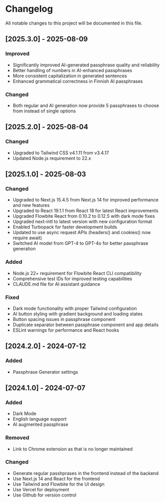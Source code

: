 # Changelog

All notable changes to this project will be documented in this file.

## [2025.3.0] - 2025-08-09

### Improved

- Significantly improved AI-generated passphrase quality and reliability
- Better handling of numbers in AI-enhanced passphrases
- More consistent capitalization in generated sentences
- Enhanced grammatical correctness in Finnish AI passphrases

### Changed

- Both regular and AI generation now provide 5 passphrases to choose from instead of single options

## [2025.2.0] - 2025-08-04

### Changed

- Upgraded to Tailwind CSS v4.1.11 from v3.4.17
- Updated Node.js requirement to 22.x

## [2025.1.0] - 2025-08-03

### Changed

- Upgraded to Next.js 15.4.5 from Next.js 14 for improved performance and new features
- Upgraded to React 19.1.1 from React 18 for latest React improvements
- Upgraded Flowbite React from 0.10.2 to 0.12.5 with dark mode fixes
- Upgraded next-intl to latest version with new configuration format
- Enabled Turbopack for faster development builds
- Updated to use async request APIs (headers() and cookies() now require await)
- Switched AI model from GPT-4 to GPT-4o for better passphrase generation

### Added

- Node.js 22+ requirement for Flowbite React CLI compatibility
- Comprehensive test IDs for improved testing capabilities
- CLAUDE.md file for AI assistant guidance

### Fixed

- Dark mode functionality with proper Tailwind configuration
- AI button styling with gradient background and loading states
- Button spacing issues in passphrase component
- Duplicate separator between passphrase component and app details
- ESLint warnings for performance and React hooks

## [2024.2.0] - 2024-07-12

### Added

- Passphrase Generator settings

## [2024.1.0] - 2024-07-07

### Added

- Dark Mode
- English language support
- AI augmented passphrase

### Removed

- Link to Chrome extension as that is no longer maintained

### Changed

- Generate regular passhprases in the frontend instead of the backend
- Use Next.js 14 and React for the frontend
- Use Tailwind and Flowbite for the UI design
- Use Vercel for deployment
- Use Github for version control
